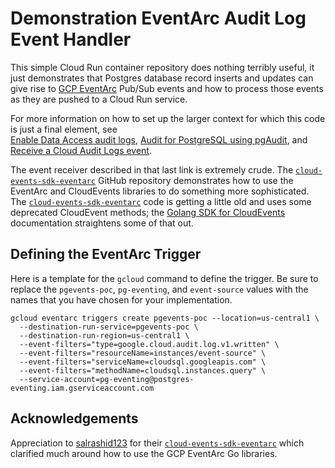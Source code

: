 # Demonstration EventArc Audit Log Event Handler

This simple Cloud Run container repository does nothing terribly useful, it just demonstrates that Postgres database 
record inserts and updates can give rise to [GCP EventArc](https://cloud.google.com/eventarc/docs) Pub/Sub events
and how to process those events as they are pushed to a Cloud Run service. 

For more information on how to set up the larger context for which this code is just a final element, see  
[Enable Data Access audit logs](https://cloud.google.com/logging/docs/audit/configure-data-access),
[Audit for PostgreSQL using pgAudit](https://cloud.google.com/sql/docs/postgres/pg-audit), and
[Receive a Cloud Audit Logs event](https://cloud.google.com/eventarc/docs/run/cal). 

The event receiver described in that last link is extremely crude. The [`cloud-events-sdk-eventarc`](https://github.com/salrashid123/cloud-events-sdk-eventarc)
GitHub repository demonstrates how to use the EventArc and CloudEvents libraries to do something more sophisticated.
The [`cloud-events-sdk-eventarc`](https://github.com/salrashid123/cloud-events-sdk-eventarc) code is getting a little
old and uses some deprecated CloudEvent methods; the [Golang SDK for CloudEvents](https://cloudevents.github.io/sdk-go/)
documentation straightens some of that out.

## Defining the EventArc Trigger

Here is a template for the `gcloud` command to define the trigger. Be sure to replace the `pgevents-poc`, `pg-eventing`,
and `event-source` values with the names that you have chosen for your implementation.

```shell
gcloud eventarc triggers create pgevents-poc --location=us-central1 \
  --destination-run-service=pgevents-poc \
  --destination-run-region=us-central1 \
  --event-filters="type=google.cloud.audit.log.v1.written" \
  --event-filters="resourceName=instances/event-source" \
  --event-filters="serviceName=cloudsql.googleapis.com" \
  --event-filters="methodName=cloudsql.instances.query" \
  --service-account=pg-eventing@postgres-eventing.iam.gserviceaccount.com
```

## Acknowledgements

Appreciation to [salrashid123](https://github.com/salrashid123) for their [`cloud-events-sdk-eventarc`](https://github.com/salrashid123/cloud-events-sdk-eventarc)
which clarified much around how to use the GCP EventArc Go libraries.
